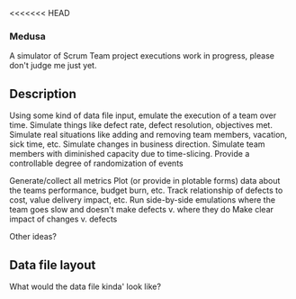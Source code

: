 <<<<<<< HEAD
### Medusa

A simulator of Scrum Team project executions
work in progress, please don't judge me just yet.

## Description

Using some kind of data file input, emulate the execution of a team over time. 
Simulate things like defect rate, defect resolution, objectives met.
Simulate real situations like adding and removing team members, vacation, sick time, etc.
Simulate changes in business direction.
Simulate team members with diminished capacity due to time-slicing.
Provide a controllable degree of randomization of events

Generate/collect all metrics
Plot (or provide in plotable forms) data about the teams performance, budget burn, etc.
Track relationship of defects to cost, value delivery impact, etc.
Run side-by-side emulations where the team goes slow and doesn't make defects v. where they do
Make clear impact of changes v. defects

Other ideas?


## Data file layout

What would the data file kinda' look like?
